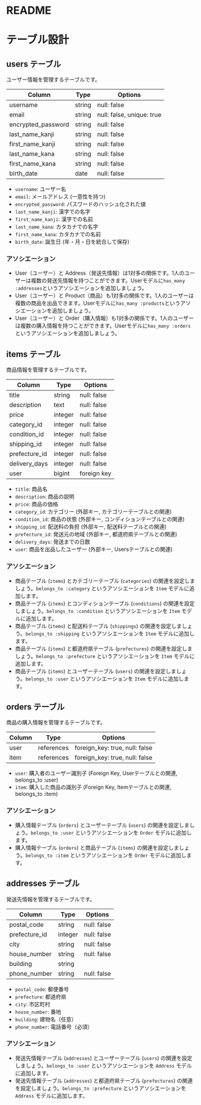 # README
# テーブル設計

## users テーブル

ユーザー情報を管理するテーブルです。

| Column             | Type    | Options                       |
| ------------------ | ------- | ----------------------------- |
| username           | string  | null: false                   |
| email              | string  | null: false, unique: true     |
| encrypted_password | string  | null: false                   |
| last_name_kanji    | string  | null: false                   |
| first_name_kanji   | string  | null: false                   |
| last_name_kana     | string  | null: false                   |
| first_name_kana    | string  | null: false                   |
| birth_date         | date    | null: false                   |

- `username`: ユーザー名
- `email`: メールアドレス (一意性を持つ)
- `encrypted_password`: パスワードのハッシュ化された値
- `last_name_kanji`: 漢字での名字
- `first_name_kanji`: 漢字での名前
- `last_name_kana`: カタカナでの名字
- `first_name_kana`: カタカナでの名前
- `birth_date`: 誕生日 (年・月・日を統合して保存)

### アソシエーション
- User（ユーザー）と Address（発送先情報）は1対多の関係です。1人のユーザーは複数の発送先情報を持つことができます。Userモデルに`has_many :addresses`というアソシエーションを追加しましょう。
- User（ユーザー）と Product（商品）も1対多の関係です。1人のユーザーは複数の商品を出品できます。Userモデルに`has_many :products`というアソシエーションを追加しましょう。
- User（ユーザー）と Order（購入情報）も1対多の関係です。1人のユーザーは複数の購入情報を持つことができます。Userモデルに`has_many :orders`というアソシエーションを追加しましょう。

## items テーブル

商品情報を管理するテーブルです。

| Column           | Type       | Options       |
| ---------------- | ---------- | ------------- |
| title            | string     | null: false   |
| description      | text       | null: false   |
| price            | integer    | null: false   |
| category_id      | integer    | null: false   |
| condition_id     | integer    | null: false   |
| shipping_id      | integer    | null: false   |
| prefecture_id    | integer    | null: false   |
| delivery_days    | integer    | null: false   |
| user             | bigint     | foreign key   |

- `title`: 商品名
- `description`: 商品の説明
- `price`: 商品の価格
- `category_id`: カテゴリー (外部キー, カテゴリーテーブルとの関連)
- `condition_id`: 商品の状態 (外部キー, コンディションテーブルとの関連)
- `shipping_id`: 配送料の負担 (外部キー, 配送料テーブルとの関連)
- `prefecture_id`: 発送元の地域 (外部キー, 都道府県テーブルとの関連)
- `delivery_days`: 発送までの日数
- `user`: 商品を出品したユーザー (外部キー, Usersテーブルとの関連)

### アソシエーション
- 商品テーブル (`items`) とカテゴリーテーブル (`categories`) の関連を設定しましょう。`belongs_to :category` というアソシエーションを `Item` モデルに追加します。
- 商品テーブル (`items`) とコンディションテーブル (`conditions`) の関連を設定しましょう。`belongs_to :condition` というアソシエーションを `Item` モデルに追加します。
- 商品テーブル (`items`) と配送料テーブル (`shippings`) の関連を設定しましょう。`belongs_to :shipping` というアソシエーションを `Item` モデルに追加します。
- 商品テーブル (`items`) と都道府県テーブル (`prefectures`) の関連を設定しましょう。`belongs_to :prefecture` というアソシエーションを `Item` モデルに追加します。
- 商品テーブル (`items`) とユーザーテーブル (`users`) の関連を設定しましょう。`belongs_to :user` というアソシエーションを `Item` モデルに追加します。


## orders テーブル

商品の購入情報を管理するテーブルです。

| Column      | Type       | Options                        |
| ----------- | ---------- | ------------------------------ |
| user        | references | foreign_key: true, null: false |
| item        | references | foreign_key: true, null: false |

- `user`: 購入者のユーザー識別子 (Foreign Key, Userテーブルとの関連, belongs_to :user)
- `item`: 購入した商品の識別子 (Foreign Key, Itemテーブルとの関連, belongs_to :item)

### アソシエーション
- 購入情報テーブル (`orders`) とユーザーテーブル (`users`) の関連を設定しましょう。`belongs_to :user` というアソシエーションを `Order` モデルに追加します。
- 購入情報テーブル (`orders`) と商品テーブル (`items`) の関連を設定しましょう。`belongs_to :item` というアソシエーションを `Order` モデルに追加します。

## addresses テーブル

発送先情報を管理するテーブルです。

| Column           | Type    | Options                        |
| ---------------- | ------- | ------------------------------ |
| postal_code      | string  | null: false                    |
| prefecture_id    | integer | null: false                    |
| city             | string  | null: false                    |
| house_number     | string  | null: false                    |
| building         | string  |                                |
| phone_number     | string  | null: false                    |

- `postal_code`: 郵便番号
- `prefecture`: 都道府県
- `city`: 市区町村
- `house_number`: 番地
- `building`: 建物名（任意）
- `phone_number`: 電話番号（必須）

### アソシエーション
- 発送先情報テーブル (`addresses`) とユーザーテーブル (`users`) の関連を設定しましょう。`belongs_to :user` というアソシエーションを `Address` モデルに追加します。
- 発送先情報テーブル (`addresses`) と都道府県テーブル (`prefectures`) の関連を設定しましょう。`belongs_to :prefecture` というアソシエーションを `Address` モデルに追加します。